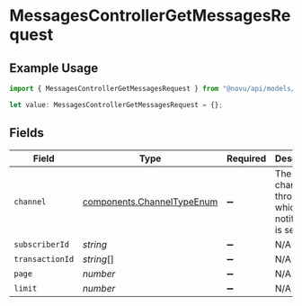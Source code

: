 # MessagesControllerGetMessagesRequest

## Example Usage

```typescript
import { MessagesControllerGetMessagesRequest } from "@novu/api/models/operations";

let value: MessagesControllerGetMessagesRequest = {};
```

## Fields

| Field                                                                    | Type                                                                     | Required                                                                 | Description                                                              |
| ------------------------------------------------------------------------ | ------------------------------------------------------------------------ | ------------------------------------------------------------------------ | ------------------------------------------------------------------------ |
| `channel`                                                                | [components.ChannelTypeEnum](../../models/components/channeltypeenum.md) | :heavy_minus_sign:                                                       | The channel through which the notification is sent.                      |
| `subscriberId`                                                           | *string*                                                                 | :heavy_minus_sign:                                                       | N/A                                                                      |
| `transactionId`                                                          | *string*[]                                                               | :heavy_minus_sign:                                                       | N/A                                                                      |
| `page`                                                                   | *number*                                                                 | :heavy_minus_sign:                                                       | N/A                                                                      |
| `limit`                                                                  | *number*                                                                 | :heavy_minus_sign:                                                       | N/A                                                                      |